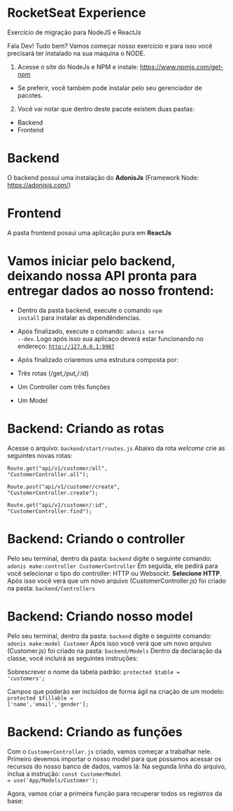 # RocketSeat Experience
Exercício de migração para NodeJS e ReactJs

Fala Dev! Tudo bem? Vamos começar nosso exercício e para isso você precisará ter instalado na sua maquina o NODE.

1) Acesse o site do NodeJs e NPM e instale:
https://www.npmjs.com/get-npm
* Se preferir, você também pode instalar pelo seu gerenciador de pacotes.

2) Você vai notar que dentro deste pacote existem duas pastas:
- Backend
- Frontend

# Backend
O backend possui uma instalação do <b>AdonisJs</b> (Framework Node: https://adonisjs.com/)

# Frontend
A pasta frontend possui uma aplicação pura em <b>ReactJs</b>

# Vamos iniciar pelo backend, deixando nossa API pronta para entregar dados ao nosso frontend:

- Dentro da pasta backend, execute o comando <code>npm install</code> para instalar as dependêndencias.

- Após finalizado, execute o comando: <code>adonis serve --dev</code>. Logo após isso sua aplicaço deverá estar funcionando no endereço: <code>http://127.0.0.1:9987</code>

- Após finalizado criaremos uma estrutura composta por: 

- Três rotas (/get,/put,/:id)
- Um Controller com três funções
- Um Model

# Backend: Criando as rotas

Acesse o arquivo: <code>backend/start/routes.js</code>
Abaixo da rota <i>welcome</i> crie as seguintes novas rotas: 

<code>Route.get("api/v1/customer/all", "CustomerController.all");</code>

<code>Route.post("api/v1/customer/create", "CustomerController.create");</code>

<code>Route.get("api/v1/customer/:id", "CustomerController.find");</code>

# Backend: Criando o controller

Pelo seu terminal, dentro da pasta: <code>backend</code> digite o seguinte comando:
<code>adonis make:controller CustomerController</code>
Em seguida, ele pedirá para você selecionar o tipo do controller: HTTP ou Websockt. <b>Selecione HTTP</b>. 
Após isso você verá que um novo arquivo (CustomerController.js) foi criado na pasta: <code>backend/Controllers</code>

# Backend: Criando nosso model
Pelo seu terminal, dentro da pasta: <code>backend</code> digite o seguinte comando:
<code>adonis make:model Customer</code>
Após isso você verá que um novo arquivo (Customer.js) foi criado na pasta: <code>backend/Models</code>
Dentro da declaração da classe, você incluirá as seguintes instruções:

Sobrescrever o nome da tabela padrão:
<code>protected $table = 'customers';</code>

Campos que poderão ser incluídos de forma ágil na criação de um modelo:
<code>protected $fillable = ['name','email','gender'];</code>

# Backend: Criando as funções

Com o <code>CustomerController.js</code> criado, vamos começar a trabalhar nele.
Primeiro devemos importar o nosso model para que possamos acessar os recursos do nosso banco de dados, vamos lá:
Na segunda linha do arquivo, inclua a instrução: <code>const CustomerModel = use('App/Models/Customer');</code>

Agora, vamos criar a primeira função para recuperar todos os registros da base:

